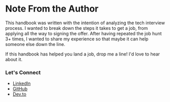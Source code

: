 # Note From the Author

This handbook was written with the intention of analyzing the tech interview process. I wanted to break down the steps it takes to get a job, from applying all the way to signing the offer. After having repeated the job hunt 3+ times, I wanted to share my experience so that maybe it can help someone else down the line.

If this handbook has helped you land a job, drop me a line! I'd love to hear about it.

### Let's Connect

* [LinkedIn](https://www.linkedin.com/in/jeannie-t-nguyen/)
* [GitHub](https://github.com/jeannienguyen)
* [Dev.to](https://dev.to/jeannienguyen)
